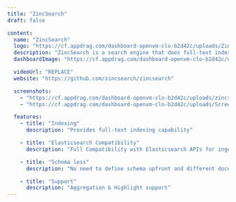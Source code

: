 ```yaml
---
title: "ZincSearch"
draft: false

content:
  name: "ZincSearch"
  logo: "https://cf.appdrag.com/dashboard-openvm-clo-b2d42c/uploads/ZincSearch-Bwvc.png"
  description: "ZincSearch is a search engine that does full-text indexing. It is a lightweight alternative to Elasticsearch and runs using a fraction of the resources. It uses bluge as the underlying indexing library."
  dashboardImage: "https://cf.appdrag.com/dashboard-openvm-clo-b2d42c/uploads/zincsearch-3-BCBu.jpg"

  videoUrl: "REPLACE"
  website: "https://github.com/zincsearch/zincsearch"

  screenshots:
    - "https://cf.appdrag.com/dashboard-openvm-clo-b2d42c/uploads/zincsearch-3-BCBu.jpg"
    - "https://cf.appdrag.com/dashboard-openvm-clo-b2d42c/uploads/Screen-Shot-2022-05-17-at-11-bOud.png"

  features:
    - title: "Indexing"
      description: "Provides full-text indexing capability"

    - title: "Elasticsearch Compatibility"
      description: "Full Compatibility with Elasticsearch APIs for ingestion of data (single record and bulk API)"

    - title: "Schema less"
      description: "No need to define schema upfront and different documents in the same index can have different fields."

    - title: "Support"
      description: "Aggregation & Highlight support"
---
```


